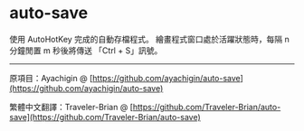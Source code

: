 # auto-save

使用 AutoHotKey 完成的自動存檔程式。
繪畫程式窗口處於活躍狀態時，每隔 n 分鐘閒置 m 秒後將傳送 「Ctrl + S」訊號。

---

原項目：Ayachigin @ [https://github.com/ayachigin/auto-save](https://github.com/ayachigin/auto-save)

繁體中文翻譯：Traveler-Brian @ [https://github.com/Traveler-Brian/auto-save](https://github.com/Traveler-Brian/auto-save)